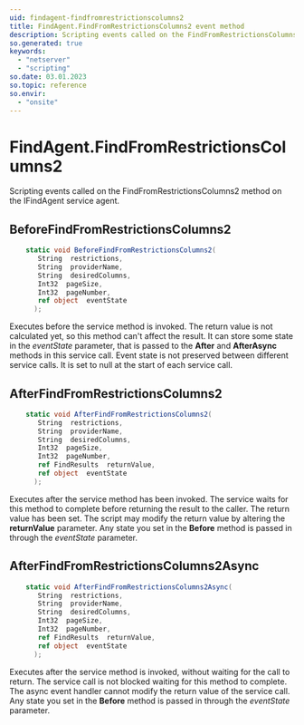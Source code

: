 ```yaml
---
uid: findagent-findfromrestrictionscolumns2
title: FindAgent.FindFromRestrictionsColumns2 event method
description: Scripting events called on the FindFromRestrictionsColumns2 method on the FindAgent service agent.
so.generated: true
keywords:
  - "netserver"
  - "scripting"
so.date: 03.01.2023
so.topic: reference
so.envir:
  - "onsite"
---
```

# FindAgent.FindFromRestrictionsColumns2

Scripting events called on the <see cref='M:SuperOffice.CRM.Services.IFindAgent.FindFromRestrictionsColumns2'>FindFromRestrictionsColumns2</see> method on the <see cref='IFindAgent'>IFindAgent</see>  service agent.

## BeforeFindFromRestrictionsColumns2
```cs
    static void BeforeFindFromRestrictionsColumns2(
       String  restrictions,
       String  providerName,
       String  desiredColumns,
       Int32  pageSize,
       Int32  pageNumber,
       ref object  eventState
      );
```
Executes before the service method is invoked.
The return value is not calculated yet, so this method can't affect the result.
It can store some state in the *eventState* parameter, that is passed to the **After** and **AfterAsync** methods in this service call.
Event state is not preserved between different service calls. It is set to null at the start of each service call.
## AfterFindFromRestrictionsColumns2
```cs
    static void AfterFindFromRestrictionsColumns2(
       String  restrictions,
       String  providerName,
       String  desiredColumns,
       Int32  pageSize,
       Int32  pageNumber,
       ref FindResults  returnValue,
       ref object  eventState
      );
```
Executes after the service method has been invoked. The service waits for this method to complete before returning the result to the caller.
The return value has been set. The script may modify the return value by altering the **returnValue** parameter.
Any state you set in the **Before** method is passed in through the *eventState* parameter.
## AfterFindFromRestrictionsColumns2Async
```cs
    static void AfterFindFromRestrictionsColumns2Async(
       String  restrictions,
       String  providerName,
       String  desiredColumns,
       Int32  pageSize,
       Int32  pageNumber,
       ref FindResults  returnValue,
       ref object  eventState
      );
```
Executes after the service method is invoked, without waiting for the call to return.
The service call is not blocked waiting for this method to complete.
The async event handler cannot modify the return value of the service call.
Any state you set in the **Before** method is passed in through the *eventState* parameter.

